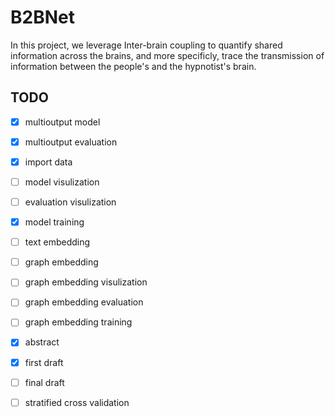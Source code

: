 # B2BNet
In this project, we leverage Inter-brain coupling to quantify shared information across the brains, and more specificly, trace the transmission of information between the people's and the hypnotist's brain.

## TODO
- [x] multioutput model
- [x] multioutput evaluation

- [x] import data
- [ ] model visulization
- [ ] evaluation visulization
- [x] model training

- [ ] text embedding

- [ ] graph embedding
- [ ] graph embedding visulization
- [ ] graph embedding evaluation
- [ ] graph embedding training

- [x] abstract
- [x] first draft
- [ ] final draft
- [ ] stratified cross validation
